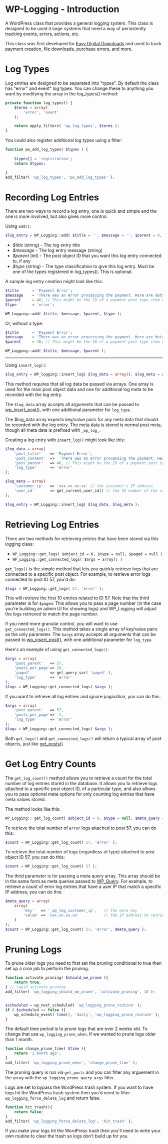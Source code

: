 WP-Logging - Introduction
=========================

A WordPress class that provides a general logging system. This class is designed to be used it large systems that need a way of persistently tracking events, errors, actions, etc.

This class was first developed for [Easy Digital Downloads](https://github.com/pippinsplugins/Easy-Digital-Downloads/) and used to track payment creation, file downloads, purchase errors, and more.

Log Types
=========


Log entries are designed to be separated into "types". By default the class has "error" and event" log types. You can change these to anything you want by modifying the array in the log_types() method:

```php
private function log_types() {
	$terms = array(
		'error', 'event'
	);

	return apply_filters( 'wp_log_types', $terms );
}
```

You could also register additional log types using a filter:

```php
function pw_add_log_types( $types ) {
	
	$types[] = 'registration';
	return $types;

}
add_filter( 'wp_log_types', 'pw_add_log_types' );
```

Recording Log Entries
=====================

There are two ways to record a log entry, one is quick and simple and the one is more involved, but also gives more control.

Using `add()`:

```php
$log_entry = WP_Logging::add( $title = '', $message = '', $parent = 0, $type = null );
```

* _$title_ (string) - The log entry title
* _$message_ - The log entry message (string)
* _$parent_ (int) - The post object ID that you want this log entry connected to, if any
* _$type_ (string) - The type classification to give this log entry. Must be one of the types registered in log_types(). This is optional.

A sample log entry creation might look like this:

```php
$title 		= 'Payment Error';
$message 	= 'There was an error processing the payment. Here are details of the transaction: (details shown here)';
$parent 	= 46; // This might be the ID of a payment post type item we want this log item connected to
$type 		= 'error';

WP_Logging::add( $title, $message, $parent, $type );
```
Or, without a type:
```php
$title 		= 'Payment Error';
$message 	= 'There was an error processing the payment. Here are details of the transaction: (details shown here)';
$parent 	= 46; // This might be the ID of a payment post type item we want this log item connected to

WP_Logging::add( $title, $message, $parent );
```
- - -

Using `insert_log()`:

```php
$log_entry = WP_logging::insert_log( $log_data = array(), $log_meta = array() );
```

This method requires that all log data be passed via arrays. One array is used for the main post object data and one for additional log meta to be recorded with the log entry.

The `$log_data` array accepts all arguments that can be passed to [wp_insert_post()](http://codex.wordpress.org/Function_Reference/wp_insert_post), with one additional parameter for `log_type`.

The $log_data array expects key/value pairs for any meta data that should be recorded with the log entry. The meta data is stored is normal post meta, though all meta data is prefixed with `_wp_log_`.

Creating a log entry with `insert_log()` might look like this:

```php
$log_data = array(
	'post_title' 	=> 'Payment Error',
	'post_content' 	=>  'There was an error processing the payment. Here are details of the transaction: (details shown here)',
	'post_parent'	=> 46, // This might be the ID of a payment post type item we want this log item connected to
	'log_type'		=> 'error'
);

$log_meta = array(
	'customer_ip' 	=> 'xxx.xx.xx.xx' // the customer's IP address
	'user_id' 		=> get_current_user_id() // the ID number of the currently logged-in user
);

$log_entry = WP_Logging::insert_log( $log_data, $log_meta );
```

Retrieving Log Entries
======================

There are two methods for retrieving entries that have been stored via this logging class:

* `WP_Logging::get_logs( $object_id = 0, $type = null, $paged = null )`
* `WP_Logging::get_connected_logs( $args = array() )`

`get_logs()` is the simple method that lets you quickly retrieve logs that are connected to a specific post object. For example, to retrieve error logs connected to post ID 57, you'd do:

```php
$logs = WP_Logging::get_logs( 57, 'error' );
```

This will retrieve the first 10 entries related to ID 57. Note that the third parameter is for `$paged`. This allows you to pass a page number (in the case you're building an admin UI for showing logs) and WP_Logging will adjust the logs retrieved to match the page number.

If you need more granular control, you will want to use `get_connected_logs()`. This method takes a single array of key/value pairs as the only parameter. The `$args` array accepts all arguments that can be passed to [wp_insert_post()](http://codex.wordpress.org/Function_Reference/wp_insert_post), with one additional parameter for `log_type`.

Here's an example of using `get_connected_logs()`:

```php
$args = array(
	'post_parent' 	=> 57,
	'posts_per_page'=> 10,
	'paged'			=> get_query_var( 'paged' ),
	'log_type'		=> 'error'
);
$logs = WP_Logging::get_connected_logs( $args );
```

If you want to retrieve all log entries and ignore pagination, you can do this:

```php
$args = array(
	'post_parent' 	=> 57,
	'posts_per_page'=> -1,
	'log_type'		=> 'error'
);
$logs = WP_Logging::get_connected_logs( $args );
```

Both `get_logs()` and `get_connected_logs()` will return a typical array of post objects, just like [get_posts()](http://codex.wordpress.org/Template_Tags/get_posts)

Get Log Entry Counts
======================

The `get_log_count()` method allows you to retrieve a count for the total number of log entries stored in the database. It allows you to retrieve logs attached to a specific post object ID, of a particular type, and also allows you to pass optional meta options for only counting log entries that have meta values stored.

The method looks like this:

```php
WP_Logging:: get_log_count( $object_id = 0, $type = null, $meta_query = null )
````

To retrieve the total number of `error` logs attached to post 57, you can do this:

```php
$count = WP_Logging::get_log_count( 57, 'error' );
```

To retrieve the total number of logs (regardless of type) attached to post object ID 57, you can do this:

```php
$count = WP_Logging::get_log_count( 57 );
```
The third parameter is for passing a meta query array. This array should be in the same form as meta queries passed to [WP_Query](http://codex.wordpress.org/Class_Reference/WP_Query). For example, to retrieve a count of error log entries that have a user IP that match a specific IP address, you can do this:

```php
$meta_query = array(
	array(
		'key' 	=> '_wp_log_customer_ip',	// the meta key
		'value' => 'xxx.xx.xx.xx'			// the IP address to retrieve logs for
	)
);
$count = WP_Logging::get_log_count( 57, 'error', $meta_query );
```

Pruning Logs
======================

To prune older logs you need to first set the pruning conditional to true then set up a cron job to perform the pruning.

```php
function activate_pruning( $should_we_prune ){
	return true;
} // rapid_activate_pruning
add_filter( 'wp_logging_should_we_prune', 'activate_pruning', 10 );


$scheduled = wp_next_scheduled( 'wp_logging_prune_routine' );
if ( $scheduled == false ){
	wp_schedule_event( time(), 'daily', 'wp_logging_prune_routine' );
}
```

The default time period is to prune logs that are over 2 weeks old. To change that use `wp_logging_prune_when`. If we wanted to prune logs older than 1 month.

```php
function change_prune_time( $time ){
	return '1 month ago';
}
add_filter( 'wp_logging_prune_when', 'change_prune_time' );
```

The pruning query is run via `get_posts` and you can filter any arguement in the array with the `wp_logging_prune_query_args` filter.

Logs are set to bypass the WordPress trash system. If you want to have logs hit the WordPress trash system then you'd need to filter `wp_logging_force_delete_log` and return false.

```php
function hit_trash(){
	return false;
}
add_filter( 'wp_logging_force_delete_log', 'hit_trash' );
```

If you make your logs hit the WordPress trash then you'll need to write your own routine to clear the trash so logs don't build up for you.
